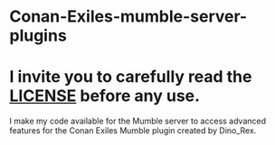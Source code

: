# Conan-Exiles-mumble-server-plugins

# I invite you to carefully read the [LICENSE](LICENSE) before any use.

I make my code available for the Mumble server to access advanced features for the Conan Exiles Mumble plugin created by Dino_Rex.
